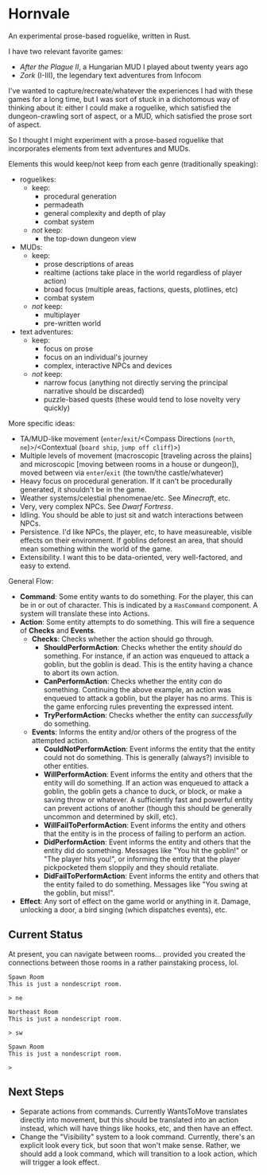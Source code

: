 # Hornvale
An experimental prose-based roguelike, written in Rust.

I have two relevant favorite games:
- _After the Plague II_, a Hungarian MUD I played about twenty years ago
- _Zork_ (I-III), the legendary text adventures from Infocom

I've wanted to capture/recreate/whatever the experiences I had with these games for a long time, but I was sort of stuck in a dichotomous way of thinking about it: either I could make a roguelike, which satisfied the dungeon-crawling sort of aspect, or a MUD, which satisfied the prose sort of aspect.

So I thought I might experiment with a prose-based roguelike that incorporates elements from text adventures and MUDs.

Elements this would keep/not keep from each genre (traditionally speaking):
- roguelikes:
  - keep:
    - procedural generation
    - permadeath
    - general complexity and depth of play
    - combat system
  - _not_ keep:
    - the top-down dungeon view
- MUDs:
  - keep:
    - prose descriptions of areas
    - realtime (actions take place in the world regardless of player action)
    - broad focus (multiple areas, factions, quests, plotlines, etc)
    - combat system
  - _not_ keep:
    - multiplayer
    - pre-written world
- text adventures:
  - keep:
    - focus on prose
    - focus on an individual's journey
    - complex, interactive NPCs and devices
  - _not_ keep:
    - narrow focus (anything not directly serving the principal narrative should be discarded)
    - puzzle-based quests (these would tend to lose novelty very quickly)

More specific ideas:

- TA/MUD-like movement (`enter`/`exit`/<Compass Directions (`north`, `ne`)>/<Contextual (`board ship`, `jump off cliff`)>)
- Multiple levels of movement (macroscopic [traveling across the plains] and microscopic [moving between rooms in a house or dungeon]), moved between via `enter`/`exit` (the town/the castle/whatever)
- Heavy focus on procedural generation.  If it can't be procedurally generated, it shouldn't be in the game.
- Weather systems/celestial phenomenae/etc.  See _Minecraft_, etc.
- Very, very complex NPCs.  See _Dwarf Fortress_.
- Idling.  You should be able to just sit and watch interactions between NPCs.
- Persistence.  I'd like NPCs, the player, etc, to have measureable, visible effects on their environment.  If goblins deforest an area, that should mean something within the world of the game.
- Extensibility.  I want this to be data-oriented, very well-factored, and easy to extend.

General Flow:

- **Command**: Some entity wants to do something.  For the player, this can be in or out of character.  This is indicated by a `HasCommand` component.  A system will translate these into Actions.
- **Action**: Some entity attempts to do something.  This will fire a sequence of **Checks** and **Events**.
  - **Checks**: Checks whether the action should go through.
    - **ShouldPerformAction**: Checks whether the entity _should_ do something.  For instance, if an action was enqueued to attack a goblin, but the goblin is dead.  This is the entity having a chance to abort its own action.
    - **CanPerformAction**: Checks whether the entity _can_ do something.  Continuing the above example, an action was enqueued to attack a goblin, but the player has no arms.  This is the game enforcing rules preventing the expressed intent.
    - **TryPerformAction**: Checks whether the entity can _successfully_ do something.
  - **Events**: Informs the entity and/or others of the progress of the attempted action.
    - **CouldNotPerformAction**: Event informs the entity that the entity could not do something.  This is generally (always?) invisible to other entities.
    - **WillPerformAction**: Event informs the entity and others that the entity will do something.  If an action was enqueued to attack a goblin, the goblin gets a chance to duck, or block, or make a saving throw or whatever.  A sufficiently fast and powerful entity can prevent actions of another (though this should be generally uncommon and determined by skill, etc).
    - **WillFailToPerformAction**: Event informs the entity and others that the entity is in the process of failing to perform an action.
    - **DidPerformAction**: Event informs the entity and others that the entity did do something.  Messages like "You hit the goblin!" or "The player hits you!", or informing the entity that the player pickpocketed them sloppily and they should retaliate.
    - **DidFailToPerformAction**: Event informs the entity and others that the entity failed to do something.  Messages like "You swing at the goblin, but miss!".
- **Effect**: Any sort of effect on the game world or anything in it.  Damage, unlocking a door, a bird singing (which dispatches events), etc.
  

## Current Status

At present, you can navigate between rooms... provided you created the connections between those rooms in a rather painstaking process, lol.

```
Spawn Room
This is just a nondescript room.

> ne

Northeast Room
This is just a nondescript room.

> sw

Spawn Room
This is just a nondescript room.

>
```

## Next Steps

- Separate actions from commands.  Currently WantsToMove translates directly into movement, but this should be translated into an action instead, which will have things like hooks, etc, and then have an effect.
- Change the "Visibility" system to a look command.  Currently, there's an explicit look every tick, but soon that won't make sense.  Rather, we should add a look command, which will transition to a look action, which will trigger a look effect.
